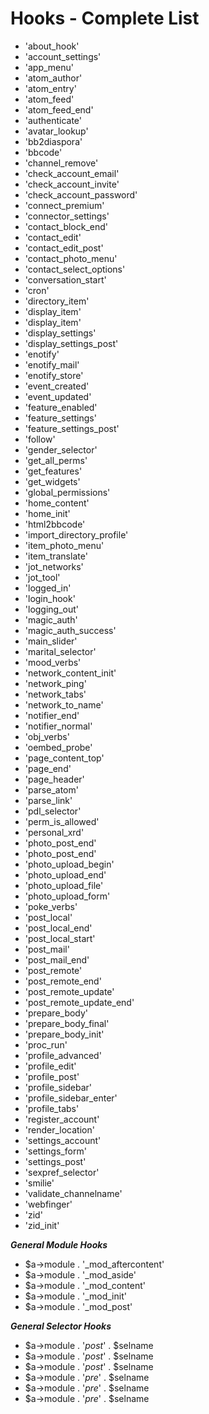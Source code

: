 Hooks - Complete List
=====================


* 'about_hook'
* 'account_settings'
* 'app_menu'
* 'atom_author'
* 'atom_entry'
* 'atom_feed'
* 'atom_feed_end'
* 'authenticate'
* 'avatar_lookup'
* 'bb2diaspora'
* 'bbcode'
* 'channel_remove'
* 'check_account_email'
* 'check_account_invite'
* 'check_account_password'
* 'connect_premium'
* 'connector_settings'
* 'contact_block_end'
* 'contact_edit'
* 'contact_edit_post'
* 'contact_photo_menu'
* 'contact_select_options'
* 'conversation_start'
* 'cron'
* 'directory_item'
* 'display_item'
* 'display_item'
* 'display_settings'
* 'display_settings_post'
* 'enotify'
* 'enotify_mail'
* 'enotify_store'
* 'event_created'
* 'event_updated'
* 'feature_enabled'
* 'feature_settings'
* 'feature_settings_post'
* 'follow'
* 'gender_selector'
* 'get_all_perms'
* 'get_features'
* 'get_widgets'
* 'global_permissions'
* 'home_content'
* 'home_init'
* 'html2bbcode'
* 'import_directory_profile'
* 'item_photo_menu'
* 'item_translate'
* 'jot_networks'
* 'jot_tool'
* 'logged_in'
* 'login_hook'
* 'logging_out'
* 'magic_auth'
* 'magic_auth_success'
* 'main_slider'
* 'marital_selector'
* 'mood_verbs'
* 'network_content_init'
* 'network_ping'
* 'network_tabs'
* 'network_to_name'
* 'notifier_end'
* 'notifier_normal'
* 'obj_verbs'
* 'oembed_probe'
* 'page_content_top'
* 'page_end'
* 'page_header'
* 'parse_atom'
* 'parse_link'
* 'pdl_selector'
* 'perm_is_allowed'
* 'personal_xrd'
* 'photo_post_end'
* 'photo_post_end'
* 'photo_upload_begin'
* 'photo_upload_end'
* 'photo_upload_file'
* 'photo_upload_form'
* 'poke_verbs'
* 'post_local'
* 'post_local_end'
* 'post_local_start'
* 'post_mail'
* 'post_mail_end'
* 'post_remote'
* 'post_remote_end'
* 'post_remote_update'
* 'post_remote_update_end'
* 'prepare_body'
* 'prepare_body_final'
* 'prepare_body_init'
* 'proc_run'
* 'profile_advanced'
* 'profile_edit'
* 'profile_post'
* 'profile_sidebar'
* 'profile_sidebar_enter'
* 'profile_tabs'
* 'register_account'
* 'render_location'
* 'settings_account'
* 'settings_form'
* 'settings_post'
* 'sexpref_selector'
* 'smilie'
* 'validate_channelname'
* 'webfinger'
* 'zid'
* 'zid_init'

***General Module Hooks***

* $a->module . '_mod_aftercontent'
* $a->module . '_mod_aside'
* $a->module . '_mod_content'
* $a->module . '_mod_init'
* $a->module . '_mod_post'

***General Selector Hooks***

* $a->module . '_post_' . $selname
* $a->module . '_post_' . $selname
* $a->module . '_post_' . $selname
* $a->module . '_pre_' . $selname
* $a->module . '_pre_' . $selname
* $a->module . '_pre_' . $selname

